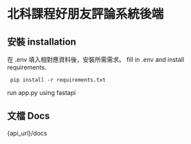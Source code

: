 # 北科課程好朋友評論系統後端

## 安裝 installation

在 .env 填入相對應資料後，安裝所需需求。
fill in .env and install requirements.

` pip install -r requirements.txt`

run app.py using fastapi

## 文檔 Docs

{api_url}/docs